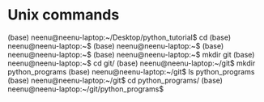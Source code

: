 # Unix commands

(base) neenu@neenu-laptop:~/Desktop/python_tutorial$ cd
(base) neenu@neenu-laptop:~$ 
(base) neenu@neenu-laptop:~$ 
(base) neenu@neenu-laptop:~$ 
(base) neenu@neenu-laptop:~$ mkdir git
(base) neenu@neenu-laptop:~$ cd git/
(base) neenu@neenu-laptop:~/git$ mkdir python_programs
(base) neenu@neenu-laptop:~/git$ ls
python_programs
(base) neenu@neenu-laptop:~/git$ cd python_programs/
(base) neenu@neenu-laptop:~/git/python_programs$ 
